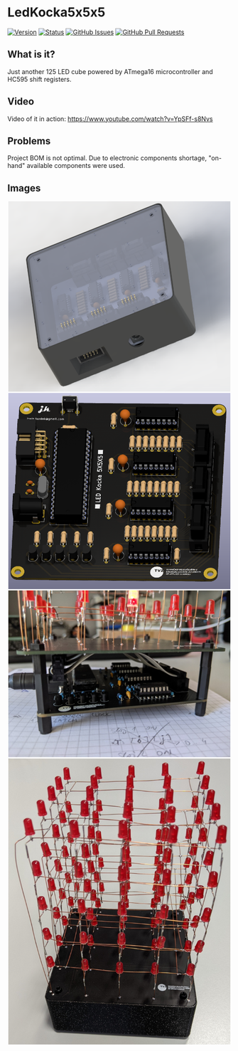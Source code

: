 # LedKocka5x5x5

[![Version](https://img.shields.io/github/v/release/jkordek1/LedKocka5x5x5)](https://github.com/jkordek1/LedKocka5x5x5/releases/tag/Initial)
[![Status](https://img.shields.io/badge/status-active-success.svg)]()
[![GitHub Issues](https://img.shields.io/github/issues/jkordek1/LedKocka5x5x5)](https://github.com/jkordek1/LedKocka5x5x5/issues)
[![GitHub Pull Requests](https://img.shields.io/github/issues-pr/jkordek1/LedKocka5x5x5)](https://github.com/jkordek1/LedKocka5x5x5/pulls)

## What is it?
Just another 125 LED cube powered by ATmega16 microcontroller and HC595 shift registers.

## Video
Video of it in action: https://www.youtube.com/watch?v=YpSFf-s8Nvs

## Problems
Project BOM is not optimal. Due to electronic components shortage, "on-hand" available components were used.

## Images

<p align="center">
 <img width="500" src="https://raw.githubusercontent.com/jkordek1/LedKocka5x5x5/main/Enclosure/Enclosure.png">
 <img width="500" src="https://raw.githubusercontent.com/jkordek1/LedKocka5x5x5/main/Images/Kocka.PNG">
 <img width="500" src="https://raw.githubusercontent.com/jkordek1/LedKocka5x5x5/main/Images/From%20inside.jpg">
 <img width="500" src="https://raw.githubusercontent.com/jkordek1/LedKocka5x5x5/main/Images/Finished.PNG">
</p>

